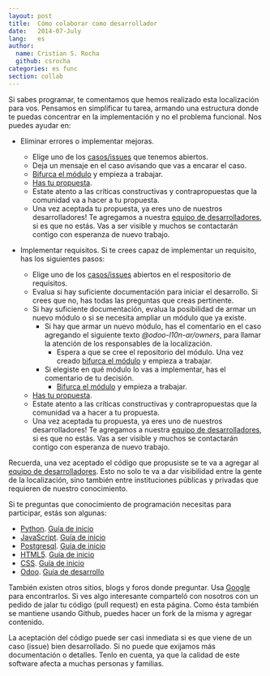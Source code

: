 ```yaml
---
layout: post
title:  Cómo colaborar como desarrollador
date:   2014-07-July
lang:   es
author:
  name: Cristian S. Rocha 
  github: csrocha
categories: es func
section: collab
---
```


Si sabes programar, te comentamos que hemos realizado esta localización para vos. Pensamos en simplificar tu tarea, armando una estructura donde te puedas concentrar en la implementación y no el problema funcional.  <!-- more --> Nos puedes ayudar en:

* Eliminar errores o implementar mejoras.
  * Elige uno de los [casos/issues](https://github.com/organizations/odoo-l10n-ar/dashboard/issues/repos?direction=desc&state=open) que tenemos abiertos.
  * Deja un mensaje en el caso avisando que vas a encarar el caso.
  * [Bifurca el módulo](https://help.github.com/articles/fork-a-repo) y empieza a trabajar.
  * [Has tu propuesta](https://help.github.com/articles/using-pull-requests).
  * Estate atento a las críticas constructivas y contrapropuestas que la comunidad va a hacer a tu propuesta.
  * Una vez aceptada tu propuesta, ya eres uno de nuestros desarrolladores! Te agregamos a nuestra [equipo de desarrolladores](https://github.com/orgs/odoo-l10n-ar/teams/desarrolladores), si es que no estás. Vas a ser visible y muchos se contactarán contigo con esperanza de nuevo trabajo.

* Implementar requisitos. Si te crees capaz de implementar un requisito, has los siguientes pasos:
  * Elige uno de los [casos/issues](https://github.com/odoo-l10n-ar/requisitos/issues) abiertos en el respositorio de requisitos.
  * Evalua si hay suficiente documentación para iniciar el desarrollo. Si crees que no, has todas las preguntas que creas pertinente.
  * Si hay suficiente documentación, evalua la posibilidad de armar un nuevo módulo o si se necesita ampliar un módulo que ya existe.
    * Si hay que armar un nuevo módulo, has el comentario en el caso agregando el siguiente texto *@odoo-l10n-ar/owners*, para llamar la atención de los responsables de la localización.
      * Espera a que se cree el repositorio del módulo. Una vez creado [bifurca el módulo](https://help.github.com/articles/fork-a-repo) y empieza a trabajar.
    * Si elegiste en qué módulo lo vas a implementar, has el comentario de tu decisión.
      * [Bifurca el módulo](https://help.github.com/articles/fork-a-repo) y empieza a trabajar.
  * [Has tu propuesta](https://help.github.com/articles/using-pull-requests).
  * Estate atento a las críticas constructivas y contrapropuestas que la comunidad va a hacer a tu propuesta.
  * Una vez aceptada tu propuesta, ya eres uno de nuestros desarrolladores! Te agregamos a nuestra [equipo de desarrolladores](https://github.com/orgs/odoo-l10n-ar/teams/desarrolladores), si es que no estás. Vas a ser visible y muchos se contactarán contigo con esperanza de nuevo trabajo.

Recuerda, una vez aceptado el código que propusiste se te va a agregar al [equipo de desarrolladores](https://github.com/orgs/odoo-l10n-ar/teams/desarrolladores). Esto no solo te va a dar visibilidad entre la gente de la localización, sino también entre instituciones públicas y privadas que requieren de nuestro conocimiento.

Si te preguntas que conocimiento de programación necesitas para participar, estás son algunas:

  * [Python](https://www.python.org/). [Guía de inicio](http://docs.python.org.ar/tutorial/pdfs/TutorialPython2.pdf)
  * [JavaScript](https://developer.mozilla.org/es/docs/Web/JavaScript). [Guía de inicio](https://developer.mozilla.org/es/docs/Web/JavaScript/Guide/Obsolete_Pages/Gu%C3%ADa_JavaScript_1.5)
  * [Postgresql](http://www.postgresql.org/). [Guía de inicio](http://www.postgresql.org.es/primeros_pasos)
  * [HTML5](http://www.w3.org/TR/html5/). [Guía de inicio](http://es.wikibooks.org/wiki/Lenguaje_HTML)
  * [CSS](http://www.w3.org/Style/CSS/). [Guía de inicio](http://es.wikibooks.org/wiki/Hojas_de_estilo_CSS)
  * [Odoo](http://www.odoo.com/). [Guía de desarrollo](https://doc.openerp.com/)

También existen otros sitios, blogs y foros donde preguntar. Usa [Google](http://www.google.com) para encontrarlos. Si ves algo interesante comparteló con nosotros con un pedido de jalar tu código (pull request) en esta página. Como ésta también se mantiene usando Github, puedes hacer un fork de la misma y agregar contenido.

La aceptación del código puede ser casi inmediata si es que viene de un caso (issue) bien desarrollado. Si no puede que exijamos más documentación o detalles. Tenlo en cuenta, ya que la calidad de este software afecta a muchas personas y familias.

